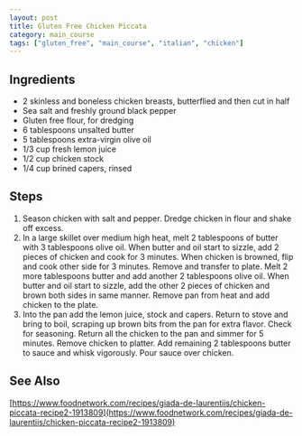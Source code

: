 ```yaml
---
layout: post
title: Gluten Free Chicken Piccata
category: main_course
tags: ["gluten_free", "main_course", "italian", "chicken"]
---
```


## Ingredients

* 2 skinless and boneless chicken breasts, butterflied and then cut in half
* Sea salt and freshly ground black pepper
* Gluten free flour, for dredging
* 6 tablespoons unsalted butter
* 5 tablespoons extra-virgin olive oil
* 1/3 cup fresh lemon juice
* 1/2 cup chicken stock
* 1/4 cup brined capers, rinsed

## Steps

1. Season chicken with salt and pepper. Dredge chicken in flour and shake off excess.
2. In a large skillet over medium high heat, melt 2 tablespoons of butter with 3 tablespoons olive oil. When butter and oil start to sizzle, add 2 pieces of chicken and cook for 3 minutes. When chicken is browned, flip and cook other side for 3 minutes. Remove and transfer to plate. Melt 2 more tablespoons butter and add another 2 tablespoons olive oil. When butter and oil start to sizzle, add the other 2 pieces of chicken and brown both sides in same manner. Remove pan from heat and add chicken to the plate.
3. Into the pan add the lemon juice, stock and capers. Return to stove and bring to boil, scraping up brown bits from the pan for extra flavor. Check for seasoning. Return all the chicken to the pan and simmer for 5 minutes. Remove chicken to platter. Add remaining 2 tablespoons butter to sauce and whisk vigorously. Pour sauce over chicken.

## See Also

[https://www.foodnetwork.com/recipes/giada-de-laurentiis/chicken-piccata-recipe2-1913809](https://www.foodnetwork.com/recipes/giada-de-laurentiis/chicken-piccata-recipe2-1913809)


